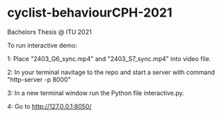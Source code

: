 # cyclist-behaviourCPH-2021
Bachelors Thesis @ ITU 2021

To run interactive demo:

1: Place "2403_G6_sync.mp4" and "2403_S7_sync.mp4" into video file.

2: In your terminal navitage to the repo and start a server with command "http-server -p 8000"

3: In a new terminal window run the Python file interactive.py.

4: Go to http://127.0.0.1:8050/
